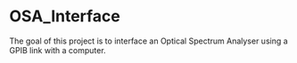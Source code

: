 # OSA_Interface
The goal of this project is to interface an Optical Spectrum Analyser using a GPIB link with a computer.
